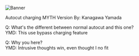 ![Banner](https://github.com/user-attachments/assets/fd03460a-8b6d-4b2b-9235-c3356c0aaed3)

Autocut charging MYTH Version
By: Kanagawa Yamada

Q: What's the different between normal autocut and this one? <br />
YMD: This use bypass charging feature

Q: Why you here? <br />
YMD: Intrusive thoughts win, even thought I no fit
